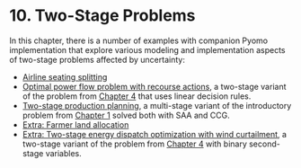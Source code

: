 # 10. Two-Stage Problems

In this chapter, there is a number of examples with companion Pyomo implementation that explore various modeling and implementation aspects of two-stage problems affected by uncertainty:

* [Airline seating splitting](01-aircraft-seat-allocation.ipynb)
* [Optimal power flow problem with recourse actions](02-opf-linear-decision-rule.ipynb), a two-stage variant of the problem from [Chapter 4](../04/04.00.md) that uses linear decision rules.
* [Two-stage production planning](03-two-stage-production-planning.ipynb), a multi-stage variant of the introductory problem from [Chapter 1](../01/01.00.md) solved both with SAA and CCG.
* [Extra: Farmer land allocation](04-farmer-problem.ipynb)
* [Extra: Two-stage energy dispatch optimization with wind curtailment](05-opf-wind-curtailment.ipynb), a two-stage variant of the problem from [Chapter 4](../04/04.00.md) with binary second-stage variables.